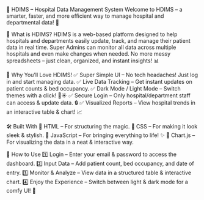 🏥 HDIMS – Hospital Data Management System
Welcome to HDIMS – a smarter, faster, and more efficient way to manage hospital and departmental data! 🚀

🌟 What is HDIMS?
HDIMS is a web-based platform designed to help hospitals and departments easily update, track, and manage their patient data in real time. Super Admins can monitor all data across multiple hospitals and even make changes when needed. No more messy spreadsheets – just clean, organized, and instant insights! 📊

🎯 Why You’ll Love HDIMS!
✅ Super Simple UI – No tech headaches! Just log in and start managing data.
✅ Live Data Tracking – Get instant updates on patient counts & bed occupancy.
✅ Dark Mode / Light Mode – Switch themes with a click! 🌙☀️
✅ Secure Login – Only hospital/department staff can access & update data. 🔒
✅ Visualized Reports – View hospital trends in an interactive table & chart! 📈

🛠 Built With
🔹 HTML – For structuring the magic.
🔹 CSS – For making it look sleek & stylish.
🔹 JavaScript – For bringing everything to life! ✨
🔹 Chart.js – For visualizing the data in a neat & interactive way.

🚀 How to Use
1️⃣ Login – Enter your email & password to access the dashboard.
2️⃣ Input Data – Add patient count, bed occupancy, and date of entry.
3️⃣ Monitor & Analyze – View data in a structured table & interactive chart.
4️⃣ Enjoy the Experience – Switch between light & dark mode for a comfy UI! 🎨

